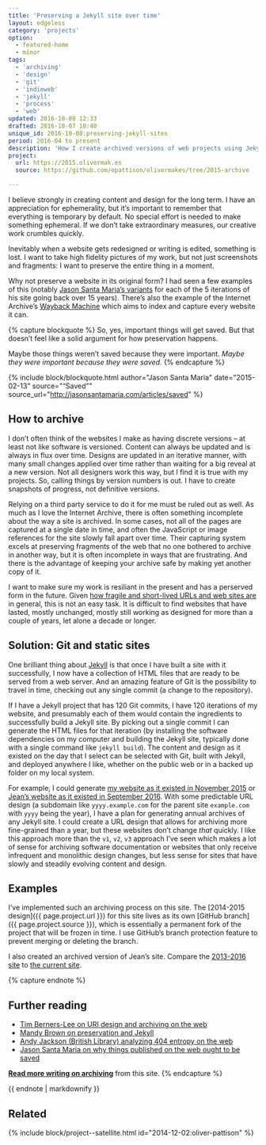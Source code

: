 ```yaml
---
title: 'Preserving a Jekyll site over time'
layout: edgeless
category: 'projects'
option:
  - featured-home
  - minor
tags:
  - 'archiving'
  - 'design'
  - 'git'
  - 'indieweb'
  - 'jekyll'
  - 'process'
  - 'web'
updated: 2016-10-08 12:33
drafted: 2016-10-07 10:40
unique_id: 2016-10-08:preserving-jekyll-sites
period: 2016-04 to present
description: 'How I create archived versions of web projects using Jekyll and Git.'
project:
  url: https://2015.olivermak.es
  source: https://github.com/opattison/olivermakes/tree/2015-archive

---
```


I believe strongly in creating content and design for the long term. I have an appreciation for ephemerality, but it’s important to remember that everything is temporary by default. No special effort is needed to make something ephemeral. If we don’t take extraordinary measures, our creative work crumbles quickly.

Inevitably when a website gets redesigned or writing is edited, something is lost. I want to take high fidelity pictures of my work, but not just screenshots and fragments: I want to preserve the entire thing in a moment.

Why not preserve a website in its original form? I had seen a few examples of this (notably [Jason Santa Maria’s variants](http://v4.jasonsantamaria.com) for each of the 5 iterations of his site going back over 15 years). There’s also the example of the Internet Archive’s [Wayback Machine](https://archive.org/) which aims to index and capture every website it can.

{% capture blockquote %}
So, yes, important things will get saved. But that doesn’t feel like a solid argument for how preservation happens.

Maybe those things weren’t saved because they were important. *Maybe they were important because they were saved.*
{% endcapture %}

{% include block/blockquote.html author="Jason Santa Maria" date="2015-02-13" source="“Saved”" source_url="http://jasonsantamaria.com/articles/saved" %}

## How to archive

I don’t often think of the websites I make as having discrete versions – at least not like software is versioned. Content can always be updated and is always in flux over time. Designs are updated in an iterative manner, with many small changes applied over time rather than waiting for a big reveal at a new version. Not all designers work this way, but I find it is true with my projects. So, calling things by version numbers is out. I have to create snapshots of progress, not definitive versions.

Relying on a third party service to do it for me must be ruled out as well. As much as I love the Internet Archive, there is often something incomplete about the way a site is archived. In some cases, not all of the pages are captured at a single date in time, and often the JavaScript or image references for the site slowly fall apart over time. Their capturing system excels at preserving fragments of the web that no one bothered to archive in another way, but it is often incomplete in ways that are frustrating. And there is the advantage of keeping your archive safe by making yet another copy of it.

I want to make sure my work is resiliant in the present and has a perserved form in the future. Given [how fragile and short-lived URLs and web sites are](http://britishlibrary.typepad.co.uk/webarchive/2014/10/what-is-still-on-the-web-after-10-years-of-archiving-.html) in general, this is not an easy task. It is difficult to find websites that have lasted, mostly unchanged, mostly still working as designed for more than a couple of years, let alone a decade or longer.

## Solution: Git and static sites

One brilliant thing about [Jekyll](http://jekyllrb.com) is that once I have built a site with it successfully, I now have a collection of HTML files that are ready to be served from a web server. And an amazing feature of Git is the possibility to travel in time, checking out any single commit (a change to the repository).

If I have a Jekyll project that has 120 Git commits, I have 120 iterations of my website, and presumably each of them would contain the ingredients to successfully build a Jekyll site. By picking out a single commit I can generate the HTML files for that iteration (by installing the software dependencies on my computer and building the Jekyll site, typically done with a single command like `jekyll build`). The content and design as it existed on the day that I select can be selected with Git, built with Jekyll, and deployed anywhere I like, whether on the public web or in a backed up folder on my local system.

For example, I could generate [my website as it existed in November 2015](https://2015.olivermak.es) or [Jean’s website as it existed in September 2016](https://2016.jeancflanagan.com). With some predictable URL design (a subdomain like `yyyy.example.com` for the parent site `example.com` with `yyyy` being the year), I have a plan for generating annual archives of any Jekyll site. I could create a URL design that allows for archiving more fine-grained than a year, but these websites don’t change *that* quickly. I like this approach more than the `v1`, `v2`, `v3` approach I’ve seen which makes a lot of sense for archiving software documentation or websites that only receive infrequent and monolithic design changes, but less sense for sites that have slowly and steadily evolving content and design.

## Examples

I’ve implemented such an archiving process on this site. The [2014-2015 design]({{ page.project.url }}) for this site lives as its own [GitHub branch]({{ page.project.source }}), which is essentially a permanent fork of the project that will be frozen in time. I use GitHub’s branch protection feature to prevent merging or deleting the branch.

I also created an archived version of Jean’s site. Compare the [2013-2016 site](https://2016.jeancflanagan.com) to [the current site](https://jeancflanagan.com).

{% capture endnote %}
## Further reading

- [Tim Berners-Lee on URI design and archiving on the web](https://www.w3.org/Provider/Style/URI.html.en)
- [Mandy Brown on preservation and Jekyll](http://aworkinglibrary.com/writing/index-cards/)
- [Andy Jackson (British Library) analyzing 404 entropy on the web](http://britishlibrary.typepad.co.uk/webarchive/2014/10/what-is-still-on-the-web-after-10-years-of-archiving-.html)
- [Jason Santa Maria on why things published on the web ought to be saved](http://jasonsantamaria.com/articles/saved)

**[Read more writing on archiving](/labels/archiving/)** from this site.
{% endcapture %}

<aside class="ancillary--endnotes">
{{ endnote | markdownify }}
</aside>

## Related

{% include block/project--satellite.html id="2014-12-02:oliver-pattison" %}
